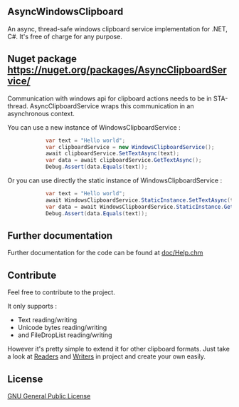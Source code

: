 ## AsyncWindowsClipboard
An async, thread-safe windows clipboard service implementation for .NET, C#. It's free of charge for any purpose.

## Nuget package https://nuget.org/packages/AsyncClipboardService/

Communication with windows api for clipboard actions needs to be in STA-thread. AsyncClipboardService wraps this communication in an asynchronous context.

You can use a new instance of WindowsClipboardService :

```c#
            var text = "Hello world";
            var clipboardService = new WindowsClipboardService();
            await clipboardService.SetTextAsync(text);
            var data = await clipboardService.GetTextAsync();
            Debug.Assert(data.Equals(text));
```

Or you can use directly the static instance of WindowsClipboardService :
```c#
            var text = "Hello world";
            await WindowsClipboardService.StaticInstance.SetTextAsync(text);
            var data = await WindowsClipboardService.StaticInstance.GetTextAsync();
            Debug.Assert(data.Equals(text));
```

## Further documentation
Further documentation for the code can be found at [doc/Help.chm](./doc/Help.chm)

## Contribute

Feel free to contribute to the project. 

It only supports :
- Text reading/writing
- Unicode bytes reading/writing
- and FileDropList reading/writing

However it's pretty simple to extend it for other clipboard formats. Just take a look at [Readers](./src/AsyncWindowsClipboard/Modifiers/Readers) and [Writers](./src/AsyncWindowsClipboard/Modifiers/Writers) in project and create your own easily.

## License

[GNU General Public License](./LICENSE)
